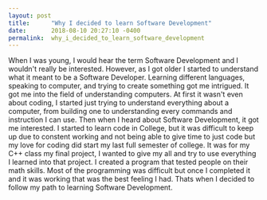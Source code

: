 ```yaml
---
layout: post
title:      "Why I decided to learn Software Development"
date:       2018-08-10 20:27:10 -0400
permalink:  why_i_decided_to_learn_software_development
---
```


When I was young, I would hear the term Software Development and I wouldn't really be interested. However, as I got older I started to understand what it meant to be a Software Developer. Learning different languages, speaking to computer, and trying to create something got me intrigued. It got me into the field of understanding computers. At first it wasn't even about coding, I started just trying to understand everything about a computer, from building one to understanding every commands and instruction I can use. Then when I heard about Software Development, it got me interested. I started to learn code in College, but it was difficult to keep up due to constent working and not being able to give time to just code but my love for coding did start my last full semester of college. It was for my C++ class my final project, I wanted to give my all and try to use everything I learned into that project. I created a program that tested people on their math skills. Most of the programming was difficult but once I completed it and it was working that was the best feeling I had. Thats when I decided to follow my path to learning Software Development. 

